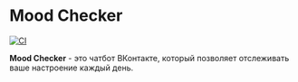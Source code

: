# Mood Checker

[![CI](https://github.com/OksKosh/mood_checker/actions/workflows/main.yml/badge.svg)](https://github.com/OksKosh/mood_checker/actions/workflows/main.yml)

**Mood Checker** - это чатбот ВКонтакте, который позволяет отслеживать ваше настроение каждый день.
